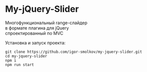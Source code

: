 My-jQuery-Slider  
=====
Многофункциональный range-слайдер  
в формате плагина для jQuery  
спроектированный по MVC  
  
Установка и запуск проекта:  
```
git clone https://github.com/igor-smolkov/my-jquery-slider.git  
cd my-jquery-slider  
npm i  
npm run start
```